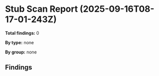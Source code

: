 # Stub Scan Report (2025-09-16T08-17-01-243Z)

**Total findings:** 0

**By type:** none

**By group:** none

## Findings
